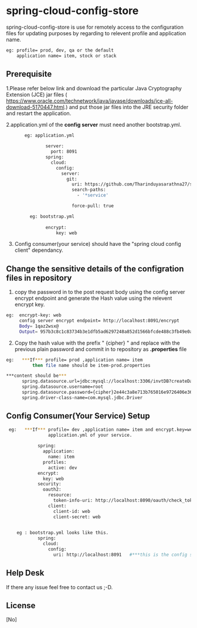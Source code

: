 # spring-cloud-config-store

spring-cloud-config-store is use for remotely access to the configuration files for updating purposes by
regarding to relevent profile and application name.

```bash
eg: profile= prod, dev, qa or the default 
    application name= item, stock or stack 
```
## Prerequisite

1.Please refer below link and download the particular Java Cryptography Extension (JCE) jar files
( https://www.oracle.com/technetwork/java/javase/downloads/jce-all-download-5170447.html.) and
put those jar files into the JRE security folder and restart the application.

2.application.yml of the <b>config server</b> must need another bootstrap.yml.
 ```bash
        eg: application.yml
        
                server:
                  port: 8091
                spring:
                  cloud:
                    config:
                      server:
                        git:
                          uri: https://github.com/Tharinduyasarathna27/spring-cloud-config-store
                          search-paths:
                            - '*service'

                          force-pull: true 
 ```
 ```bash
          eg: bootstrap.yml
            
                encrypt:
                    key: web
 ```
3. Config consumer(your service) should have the "spring cloud config client" dependancy.

## Change the sensitive details of the configration files in repository

1. copy the password in to the post request body using the config server encrypt endpoint and generate the Hash value using the relevent encrypt key.
  ```bash
  eg:  encrypt-key: web
       config server encrypt endpoint= http://localhost:8091/encrypt 
       Body= 1qaz2wsx@
       Output= 957b3c8c1c83734b3e1dfb5ad6297248a852d1566bfcde488c3fb49e0a67cd09
  ```
2. Copy the hash value with the prefix " {cipher} " and replace with the previous plain password and commit in to repository 
    as <b>.properties</b> file
  ```bash
  eg:   ***If*** profile= prod ,application name= item
            then file name should be item-prod.properties
  ```
    
  ```bash
  ***content should be***  
        spring.datasource.url=jdbc:mysql://localhost:3306/invtDB?createDatabaseIfNotExist=true
        spring.datasource.username=root
        spring.datasource.password={cipher}2e44c3a8e713b765016e9726406e368208cfe1b0a4d85dbe4d4a6de79f7a6f30
        spring.driver-class-name=com.mysql.jdbc.Driver
  ```

## Config Consumer(Your Service) Setup


```bash
 eg:   ***If*** profile= dev ,application name= item and encrypt.key=web then
                application.yml of your service.                     
            
            spring:
              application:
                name: item
              profiles:
                active: dev
            encrypt:
              key: web
            security:
              oauth2:
                resource:
                  token-info-uri: http://localhost:8090/oauth/check_token
                client:
                  client-id: web
                  client-secret: web
    
```
```bash
    eg : bootstrap.yml looks like this.
            spring:
              cloud:
                config:
                  uri: http://localhost:8091   #***this is the config server running port***
```



## Help Desk

If there any issue feel free to contact us ;-D.


## License
[No]
